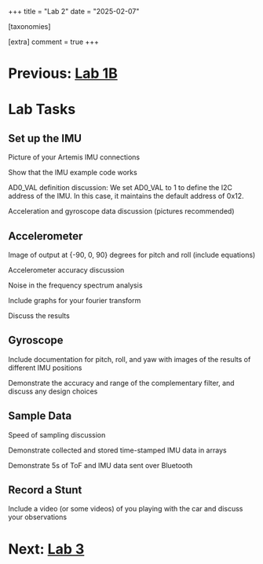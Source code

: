 +++
title = "Lab 2"
date = "2025-02-07"

[taxonomies]

[extra]
comment = true
+++
# Previous: [Lab 1B](/fast-robots/lab1b)
# Lab Tasks
## Set up the IMU
Picture of your Artemis IMU connections

Show that the IMU example code works

AD0_VAL definition discussion: We set AD0_VAL to 1 to define the I2C address of the IMU. In this case, it maintains the default address of 0x12. 

Acceleration and gyroscope data discussion (pictures recommended)
## Accelerometer
Image of output at {-90, 0, 90} degrees for pitch and roll (include equations)

Accelerometer accuracy discussion

Noise in the frequency spectrum analysis

Include graphs for your fourier transform

Discuss the results
## Gyroscope
Include documentation for pitch, roll, and yaw with images of the results of different IMU positions

Demonstrate the accuracy and range of the complementary filter, and discuss any design choices

## Sample Data
Speed of sampling discussion

Demonstrate collected and stored time-stamped IMU data in arrays

Demonstrate 5s of ToF and IMU data sent over Bluetooth

## Record a Stunt
Include a video (or some videos) of you playing with the car and discuss your observations

# Next: [Lab 3](/fast-robots/lab3)
